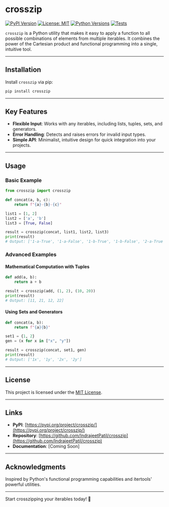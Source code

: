 # crosszip

[![PyPI Version](https://img.shields.io/pypi/v/crosszip.svg)](https://pypi.org/project/crosszip/)
[![License: MIT](https://img.shields.io/badge/license-MIT-blue.svg)](https://opensource.org/licenses/MIT)
[![Python Versions](https://img.shields.io/pypi/pyversions/crosszip.svg)](https://pypi.org/project/crosszip/)
[![Tests](https://github.com/IndrajeetPatil/crosszip/actions/workflows/tests.yml/badge.svg)](https://github.com/IndrajeetPatil/crosszip/actions)

`crosszip` is a Python utility that makes it easy to apply a function to all possible combinations of elements from multiple iterables.
It combines the power of the Cartesian product and functional programming into a single, intuitive tool.

---

## Installation

Install `crosszip` via pip:

```bash
pip install crosszip
```

---

## Key Features

- **Flexible Input**: Works with any iterables, including lists, tuples, sets, and generators.
- **Error Handling**: Detects and raises errors for invalid input types.
- **Simple API**: Minimalist, intuitive design for quick integration into your projects.

---

## Usage

### Basic Example

```python
from crosszip import crosszip

def concat(a, b, c):
    return f"{a}-{b}-{c}"

list1 = [1, 2]
list2 = ['a', 'b']
list3 = [True, False]

result = crosszip(concat, list1, list2, list3)
print(result)
# Output: ['1-a-True', '1-a-False', '1-b-True', '1-b-False', '2-a-True', '2-a-False', '2-b-True', '2-b-False']
```

### Advanced Examples

#### Mathematical Computation with Tuples

```python
def add(a, b):
    return a + b

result = crosszip(add, (1, 2), (10, 20))
print(result)
# Output: [11, 21, 12, 22]
```

#### Using Sets and Generators

```python
def concat(a, b):
    return f"{a}{b}"

set1 = {1, 2}
gen = (x for x in ["x", "y"])

result = crosszip(concat, set1, gen)
print(result)
# Output: ['1x', '1y', '2x', '2y']
```

---

## License

This project is licensed under the [MIT License](LICENSE.md).

---

## Links

- **PyPI**: [https://pypi.org/project/crosszip/](https://pypi.org/project/crosszip/)
- **Repository**: [https://github.com/IndrajeetPatil/crosszip](https://github.com/IndrajeetPatil/crosszip)
- **Documentation**: [Coming Soon]

---

## Acknowledgments

Inspired by Python's functional programming capabilities and itertools' powerful utilities.

---

Start crosszipping your iterables today! 🚀
